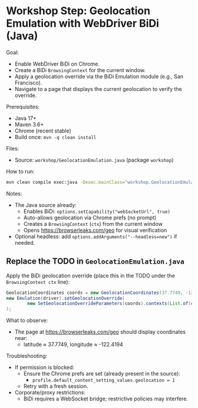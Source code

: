 # Workshop Step: Geolocation Emulation with WebDriver BiDi (Java)

Goal:
- Enable WebDriver BiDi on Chrome.
- Create a BiDi `BrowsingContext` for the current window.
- Apply a geolocation override via the BiDi Emulation module (e.g., San Francisco).
- Navigate to a page that displays the current geolocation to verify the override.

Prerequisites:
- Java 17+
- Maven 3.6+
- Chrome (recent stable)
- Build once: `mvn -q clean install`

Files:
- Source: `workshop/GeolocationEmulation.java` (package `workshop`)

How to run:
```bash
mvn clean compile exec:java -Dexec.mainClass="workshop.GeolocationEmulation"
```

Notes:
- The Java source already:
  - Enables BiDi: `options.setCapability("webSocketUrl", true)`
  - Auto-allows geolocation via Chrome prefs (no prompt)
  - Creates a `BrowsingContext` (`ctx`) from the current window
  - Opens https://browserleaks.com/geo for visual verification
- Optional headless: add `options.addArguments("--headless=new")` if needed.

## Replace the TODO in `GeolocationEmulation.java`

Apply the BiDi geolocation override (place this in the TODO under the `BrowsingContext ctx` line):

```java
GeolocationCoordinates coords = new GeolocationCoordinates(37.7749, -122.4194);
new Emulation(driver).setGeolocationOverride(
        new SetGeolocationOverrideParameters(coords).contexts(List.of(ctx.getId()))
);
```

What to observe:
- The page at https://browserleaks.com/geo should display coordinates near:
  - latitude ≈ 37.7749, longitude ≈ -122.4194

Troubleshooting:
- If permission is blocked:
  - Ensure the Chrome prefs are set (already present in the source):
    - `profile.default_content_setting_values.geolocation = 1`
  - Retry with a fresh session.
- Corporate/proxy restrictions:
  - BiDi requires a WebSocket bridge; restrictive policies may interfere.
